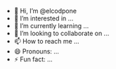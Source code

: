 - 👋 Hi, I’m @elcodpone
- 👀 I’m interested in ...
- 🌱 I’m currently learning ...
- 💞️ I’m looking to collaborate on ...
- 📫 How to reach me ...
- 😄 Pronouns: ...
- ⚡ Fun fact: ...

<!---
elcodpone/elcodpone is a ✨ special ✨ repository because its `README.md` (this file) appears on your GitHub profile.
You can click the Preview link to take a look at your changes.
--->
